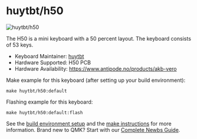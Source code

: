 # huytbt/h50

![huytbt/h50](https://i.imgur.com/y3hBErX.jpeg)

The H50 is a mini keyboard with a 50 percent layout. The keyboard consists of 53 keys.

* Keyboard Maintainer: [huytbt](https://github.com/huytbt)
* Hardware Supported: H50 PCB
* Hardware Availability: https://www.antipode.no/products/akb-vero

Make example for this keyboard (after setting up your build environment):

    make huytbt/h50:default

Flashing example for this keyboard:

    make huytbt/h50:default:flash

See the [build environment setup](https://docs.qmk.fm/#/getting_started_build_tools) and the [make instructions](https://docs.qmk.fm/#/getting_started_make_guide) for more information. Brand new to QMK? Start with our [Complete Newbs Guide](https://docs.qmk.fm/#/newbs).
